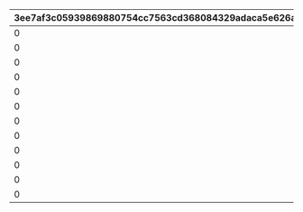 |3ee7af3c05939869880754cc7563cd368084329adaca5e626a3bef482206b48b|9350b0d499808a4687b5162de8dbd07164d1a17508570344f7888e3c86ff3791|59fc9128ed6cf22b463146a854718a0315f43de0b93093d3c95794ce525cc723|609c2faf66080dd2e7c4c47717791091312230e213ea5107abfb29c5cfe8ac44|53e8033c5b6b50af3eaf3a3a611fdc9e6009820807f6fdbaab6053c9c52d3b6a|d1267223bfa493b4c5b327cc62b59bb8b6d949a1dcc02c94005d3bd5f715d310|5c202ebef0965468c5d044de5c20e609e3ef1d8d3b72e4148951b9652b55561d|7262469a90fcc6d6f6664effb67ca57c7e065cfd705acb5cbbc551fa216c85bc|
| --- | --- | --- | --- | --- | --- | --- | --- |
|0|0|0|1|0|10012103|1001201|10012|
|0|0|0|2|0|10012107|1001202|10012|
|0|0|0|3|0|10012109|1001203|10012|
|0|0|1001201|4|0|10012114|1001204|10012|
|0|0|1001202|5|0|10012114|1001204|10012|
|0|0|1001203|6|0|10012114|1001204|10012|
|0|0|0|7|0|20012103|2001201|20012|
|0|0|0|8|0|20012107|2001202|20012|
|0|0|0|9|0|20012109|2001203|20012|
|0|0|2001201|10|0|20012114|2001204|20012|
|0|0|2001202|11|0|20012114|2001204|20012|
|0|0|2001203|12|0|20012114|2001204|20012|